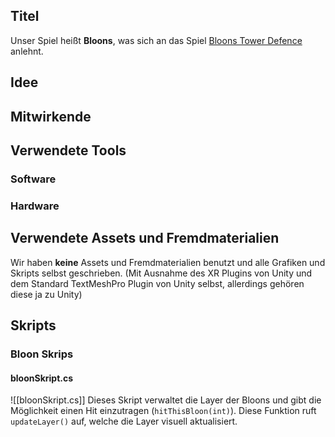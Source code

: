 ## Titel
Unser Spiel heißt **Bloons**, was sich an das Spiel [Bloons Tower Defence](https://btd6.com/) anlehnt. 

## Idee

## Mitwirkende

## Verwendete Tools

### Software

### Hardware

## Verwendete Assets und Fremdmaterialien

Wir haben **keine** Assets und Fremdmaterialien benutzt und alle Grafiken und Skripts selbst geschrieben. (Mit Ausnahme des XR Plugins von Unity und dem Standard TextMeshPro Plugin von Unity selbst, allerdings gehören diese ja zu Unity)

## Skripts

### Bloon Skrips

#### bloonSkript.cs
![[bloonSkript.cs]]
Dieses Skript verwaltet die Layer der Bloons und gibt die Möglichkeit einen Hit einzutragen (`hitThisBloon(int)`). Diese Funktion ruft `updateLayer()` auf, welche die Layer visuell aktualisiert.
